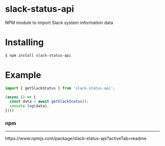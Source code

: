 # slack-status-api
NPM module to import Slack system information data

# Installing
```bash
$ npm install slack-status-api
```

# Example
```typescript
import { getSlackStatus } from 'slack-status-api';

(async () => {
  const data = await getSlackStatus();
  console.log(data);
})()
```

### npm
<hr>
https://www.npmjs.com/package/slack-status-api?activeTab=readme